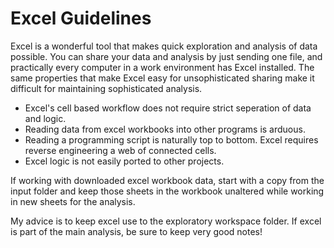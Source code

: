 # Excel Guidelines

Excel is a wonderful tool that makes quick exploration and analysis of data possible. You can share your data and analysis by just sending one file, and practically every computer in a work environment has Excel installed. The same properties that make Excel easy for unsophisticated sharing make it difficult for maintaining sophisticated analysis.

* Excel's cell based workflow does not require strict seperation of data and logic.
* Reading data from excel workbooks into other programs is arduous.
* Reading a programming script is naturally top to bottom. Excel requires reverse engineering a web of connected cells.
* Excel logic is not easily ported to other projects.

If working with downloaded excel workbook data, start with a copy from the input folder and keep those sheets in the workbook unaltered while working in new sheets for the analysis.

My advice is to keep excel use to the exploratory workspace folder. If excel is part of the main analysis, be sure to keep very good notes!